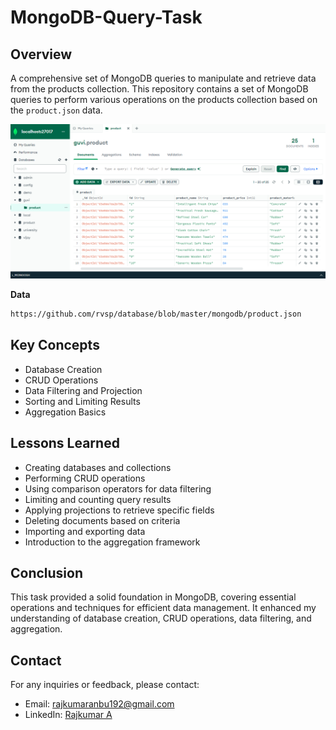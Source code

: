 # MongoDB-Query-Task
## Overview

A comprehensive set of MongoDB queries to manipulate and retrieve data from the products collection. This repository contains a set of MongoDB queries to perform various operations on the products collection based on the `product.json` data.

![Preview Image](Images/demo.png)

**Data**
```bash
https://github.com/rvsp/database/blob/master/mongodb/product.json
```

## Key Concepts

- Database Creation
- CRUD Operations
- Data Filtering and Projection
- Sorting and Limiting Results
- Aggregation Basics

## Lessons Learned

- Creating databases and collections
- Performing CRUD operations
- Using comparison operators for data filtering
- Limiting and counting query results
- Applying projections to retrieve specific fields
- Deleting documents based on criteria
- Importing and exporting data
- Introduction to the aggregation framework

## Conclusion

This task provided a solid foundation in MongoDB, covering essential operations and techniques for efficient data management. It enhanced my understanding of database creation, CRUD operations, data filtering, and aggregation.


## Contact

For any inquiries or feedback, please contact:
- Email: rajkumaranbu192@gmail.com
- LinkedIn: [Rajkumar A](https://www.linkedin.com/in/rajkumar-cse/)

